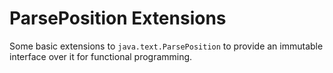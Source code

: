 # ParsePosition Extensions

Some basic extensions to `java.text.ParsePosition` to provide an immutable interface over it for functional programming.
